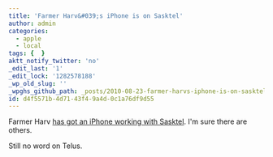 ```yaml
---
title: 'Farmer Harv&#039;s iPhone is on Sasktel'
author: admin
categories:
  - apple
  - local
tags: {  }
aktt_notify_twitter: 'no'
_edit_last: '1'
_edit_lock: '1282578188'
_wp_old_slug: ''
_wpghs_github_path: _posts/2010-08-23-farmer-harvs-iphone-is-on-sasktel.md
id: d4f5571b-4d71-43f4-9a4d-0c1a76df9d55
---
```

<p>Farmer Harv <a href="http://www.ehmac.ca/ipod-itunes-iphone-apple-tv/89207-iphone-sasktel.html">has got an iPhone working with Sasktel</a>.  I'm sure there are others.</p>
<p>Still no word on Telus.</p>
